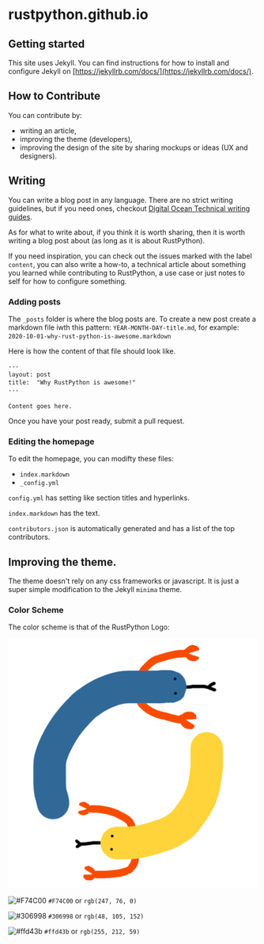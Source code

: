 # rustpython.github.io

## Getting started

This site uses Jekyll. You can find instructions for how to install and configure Jekyll on [https://jekyllrb.com/docs/](https://jekyllrb.com/docs/).

## How to Contribute
You can contribute by:
- writing an article,
- improving the theme (developers),
- improving the design of the site by sharing mockups or ideas (UX and designers).

## Writing

You can write a blog post in any language. There are no strict writing guidelines, but if you need ones, checkout [Digital Ocean Technical writing guides](https://www.digitalocean.com/community/tutorials/digitalocean-s-technical-writing-guidelines).

As for what to write about, if you think it is worth sharing, then it is worth writing a blog post about (as long as it is about RustPython).

If you need inspiration, you can check out the issues marked with the label `content`, you can also write a how-to, a technical article about something you learned while contributing to RustPython, a use case or just notes to self for how to configure something.

### Adding posts

The `_posts` folder is where the blog posts are. To create a new post create a markdown file iwth this pattern: `YEAR-MONTH-DAY-title.md`, for example: `2020-10-01-why-rust-python-is-awesome.markdown`

Here is how the content of that file should look like.

```
---
layout: post
title:  "Why RustPython is awesome!"
---

Content goes here.

```

Once you have your post ready, submit a pull request. 

### Editing the homepage

To edit the homepage, you can modifty these files:

- `index.markdown`
- `_config.yml`

`config.yml` has setting like section titles and hyperlinks.

`index.markdown` has the text.  

`contributors.json` is automatically generated and has a list of the top contributors.

## Improving the theme.

The theme doesn't rely on any css frameworks or javascript. It is just a super simple modification to the Jekyll `minima` theme. 

### Color Scheme

The color scheme is that of the RustPython Logo:

![logo.png](./logo.png)

![#F74C00](https://via.placeholder.com/15/F74C00/000000?text=+) `#F74C00` or `rgb(247, 76, 0)`  

![#306998](https://via.placeholder.com/15/306998/000000?text=+) `#306998` or `rgb(48, 105, 152)`  

![#ffd43b](https://via.placeholder.com/15/ffd43b/000000?text=+) `#ffd43b` or `rgb(255, 212, 59)`  